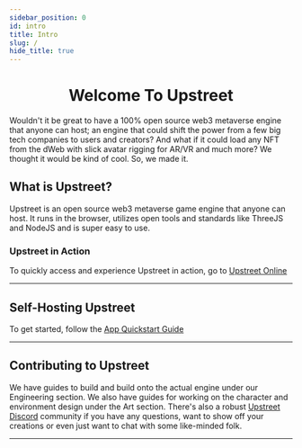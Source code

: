 ```yaml
---
sidebar_position: 0
id: intro
title: Intro
slug: /
hide_title: true
---
```


<h1 align="center"><b>Welcome To Upstreet</b></h1>

Wouldn't it be great to have a 100% open source web3 metaverse engine that anyone can host; an engine that could shift the power from a few big tech companies to users and creators? And what if it could load any NFT from the dWeb with slick avatar rigging for AR/VR and much more? We thought it would be kind of cool. So, we made it.

## What is Upstreet?

Upstreet is an open source web3 metaverse game engine that anyone can host. It runs in the browser, utilizes open tools and standards like ThreeJS and NodeJS and is super easy to use. 

### Upstreet in Action

To quickly access and experience Upstreet in action, go to [Upstreet Online](https://app.upstreet.ai)

---

## Self-Hosting Upstreet

To get started, follow the [App Quickstart Guide](./engineering/app/app-quickstart)

---

## Contributing to Upstreet

We have guides to build and build onto the actual engine under our Engineering section. We also have guides for working on the character and environment design under the Art section. There's also a robust [Upstreet Discord](https://discord.gg/HxdjCDyq58) community if you have any questions, want to show off your creations or even just want to chat with some like-minded folk. 

---



